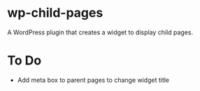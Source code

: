 wp-child-pages
==============

A WordPress plugin that creates a widget to display child pages.

To Do
==============
* Add meta box to parent pages to change widget title